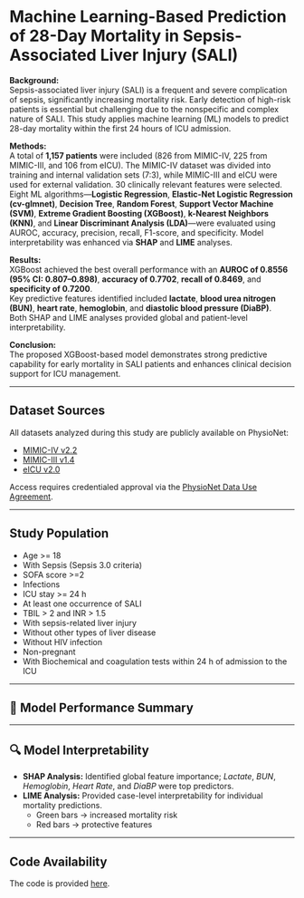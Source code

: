# Machine Learning-Based Prediction of 28-Day Mortality in Sepsis-Associated Liver Injury (SALI)

**Background:**  
Sepsis-associated liver injury (SALI) is a frequent and severe complication of sepsis, significantly increasing mortality risk. Early detection of high-risk patients is essential but challenging due to the nonspecific and complex nature of SALI. This study applies machine learning (ML) models to predict 28-day mortality within the first 24 hours of ICU admission.

**Methods:**  
A total of **1,157 patients** were included (826 from MIMIC-IV, 225 from MIMIC-III, and 106 from eICU). The MIMIC-IV dataset was divided into training and internal validation sets (7:3), while MIMIC-III and eICU were used for external validation. 30 clinically relevant features were selected. Eight ML algorithms—**Logistic Regression**, **Elastic-Net Logistic Regression (cv-glmnet)**, **Decision Tree**, **Random Forest**, **Support Vector Machine (SVM)**, **Extreme Gradient Boosting (XGBoost)**, **k-Nearest Neighbors (KNN)**, and **Linear Discriminant Analysis (LDA)**—were evaluated using AUROC, accuracy, precision, recall, F1-score, and specificity. Model interpretability was enhanced via **SHAP** and **LIME** analyses.

**Results:**  
XGBoost achieved the best overall performance with an **AUROC of 0.8556 (95% CI: 0.807–0.898)**, **accuracy of 0.7702**, **recall of 0.8469**, and **specificity of 0.7200**.  
Key predictive features identified included **lactate**, **blood urea nitrogen (BUN)**, **heart rate**, **hemoglobin**, and **diastolic blood pressure (DiaBP)**.  
Both SHAP and LIME analyses provided global and patient-level interpretability.

**Conclusion:**  
The proposed XGBoost-based model demonstrates strong predictive capability for early mortality in SALI patients and enhances clinical decision support for ICU management.

---

## Dataset Sources

All datasets analyzed during this study are publicly available on PhysioNet:
- [MIMIC-IV v2.2](https://physionet.org/content/mimiciv/2.2/)
- [MIMIC-III v1.4](https://physionet.org/content/mimiciii/1.4/)
- [eICU v2.0](https://physionet.org/content/eicu-crd/2.0/)

Access requires credentialed approval via the [PhysioNet Data Use Agreement](https://physionet.org/about/licenses/).

---

## Study Population
- Age >= 18
- With Sepsis (Sepsis 3.0 criteria)
- SOFA score >=2
- Infections
- ICU stay >= 24 h
- At least one occurrence of SALI
- TBIL > 2 and INR > 1.5
- With sepsis-related liver injury
- Without other types of liver disease
- Without HIV infection
- Non-pregnant
- With Biochemical and coagulation tests within 24 h of admission to the ICU


---


## 🧮 Model Performance Summary

---

## 🔍 Model Interpretability

- **SHAP Analysis:** Identified global feature importance; *Lactate*, *BUN*, *Hemoglobin*, *Heart Rate*, and *DiaBP* were top predictors.  
- **LIME Analysis:** Provided case-level interpretability for individual mortality predictions.  
  - Green bars → increased mortality risk  
  - Red bars → protective features
 
---

## Code Availability

The code is provided [here](https://drive.google.com/drive/folders/1vuUVePIsRNfKCt5bVJPKsBdrT7vsfaVq?usp=sharing).




